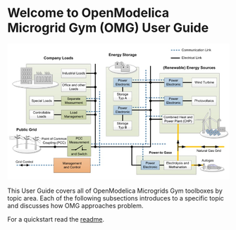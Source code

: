 #  Welcome to OpenModelica Microgrid Gym (OMG) User Guide
![](../pictures/microgrid.jpg)

This User Guide covers all of OpenModelica Microgrids Gym toolboxes by topic area. Each of the following subsections introduces to a specific topic and discusses how OMG approaches problem. 

For a quickstart read the [readme](../../README.md).

